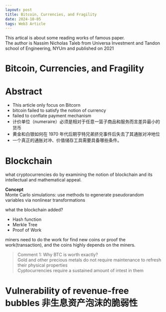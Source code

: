 ```yaml
---
layout: post
title: Bitcoin, Currencies, and Fragility
date: 2024-10-05
tags: Web3 Article
---
```


This artical is about some reading works of famous paper.  
The author is Nassim Nicholas Taleb from Universa Investment and Tandon school of Engineering, NYUm and published on 2021

# Bitcoin, Currencies, and Fragility

# Abstract  

- This article only focus on Bitcorn  
- bitcoin failed to satisfy the notion of currency  
- failed to conflate payment mechanism  
- 计价单位（numeraire）必须是相对于任意一篮子商品和服务而言差异最小的货币  
- 黄金和白银如何在 1970 年代后期亨特兄弟挤兑事件后失去了其通胀对冲地位  
- 一个真正的通胀对冲、价值储存工具需要具备哪些条件。

# Blockchain 
 
what cryptocurrencies do by examining the notion of blockchain and its intellectual and mathematical appeal.

**Concept**  
Monte Carlo simulations:  use methods to egenerate pseudorandom variables via nonlinear transformations


what the blockchain added?
- Hash function  
- Merkle Tree
- Proof of Work  

miners need to do the work for find new coins or proof the work(transaction), and the coins highly depends on the miners.

> Comment 1: Why BTC is worth exactly?  
> Gold and other precious metals do not require maintenance to refresh their physical properties  
> Cyptocurrencies require a sustained amount of intest in them  

# Vulnerability of revenue-free bubbles  非生息资产泡沫的脆弱性  

